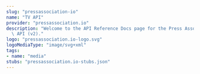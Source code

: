 ```yaml
---
slug: "pressassociation-io"
name: "TV API"
provider: "pressassociation.io"
description: "Welcome to the API Reference Docs page for the Press Association TV\
  \ API (v2)."
logo: "pressassociation.io-logo.svg"
logoMediaType: "image/svg+xml"
tags:
- name: "media"
stubs: "pressassociation.io-stubs.json"
---
```

